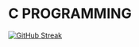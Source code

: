 # C PROGRAMMING
[![GitHub Streak](https://github-readme-streak-stats.herokuapp.com?user=swarupcoding56&theme=highcontrast&hide_border=true&date_format=M%20j%5B%2C%20Y%5D)](https://git.io/streak-stats)


